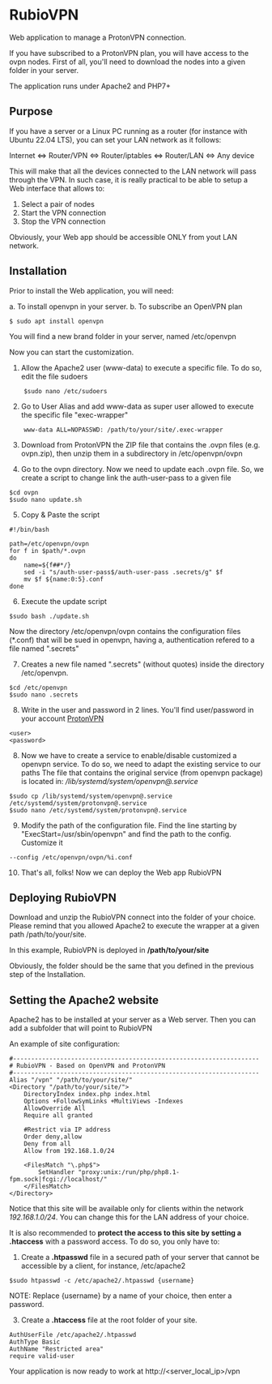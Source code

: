 # RubioVPN
Web application to manage a ProtonVPN connection.

If you have subscribed to a ProtonVPN plan, you will have access to the ovpn nodes.
First of all, you'll need to download the nodes into a given folder in your server.

The application runs under Apache2 and PHP7+

## Purpose
If you have a server or a Linux PC running as a router (for instance with Ubuntu 22.04 LTS), you can set your LAN network as it follows:

Internet <=> Router/VPN <=> Router/iptables <=> Router/LAN <=> Any device

This will make that all the devices connected to the LAN network will pass through the VPN.
In such case, it is really practical to be able to setup a Web interface that allows to:

1. Select a pair of nodes
2. Start the VPN connection
3. Stop the VPN connection

Obviously, your Web app should be accessible ONLY from yout LAN network.

## Installation

Prior to install the Web application, you will need:

a. To install openvpn in your server.
b. To subscribe an OpenVPN plan

```
$ sudo apt install openvpn
```
You will find a new brand folder in your server, named /etc/openvpn

Now you can start the customization.
1. Allow the Apache2 user (www-data) to execute a specific file.
To do so, edit the file sudoers
```
	$sudo nano /etc/sudoers
```    
2. Go to User Alias and add www-data as super user allowed to execute the specific file "exec-wrapper"

```	
	www-data ALL=NOPASSWD: /path/to/your/site/.exec-wrapper
```
3. Download from ProtonVPN the ZIP file that contains the .ovpn files (e.g. ovpn.zip), then unzip them in a subdirectory in /etc/openvpn/ovpn

4. Go to the ovpn directory. Now we need to update each .ovpn file. So, we create a script to change link the auth-user-pass to a given file

```
$cd ovpn
$sudo nano update.sh
```    

5. Copy & Paste the script
```
#!/bin/bash

path=/etc/openvpn/ovpn
for f in $path/*.ovpn
do
	name=${f##*/}
	sed -i "s/auth-user-pass$/auth-user-pass .secrets/g" $f
	mv $f ${name:0:5}.conf
done
```
6. Execute the update script
   
```
$sudo bash ./update.sh
```   
Now the directory /etc/openvpn/ovpn contains the configuration files (*.conf) that will be sued in openvpn, having a, authentication refered to a file named ".secrets"

7. Creates a new file named ".secrets" (without quotes) inside the directory /etc/openvpn.

```
$cd /etc/openvpn
$sudo nano .secrets
``` 

8. Write in the user and password in 2 lines. You'll find user/password in your account [ProtonVPN](https://account.protonvpn.com/account)

``` 
<user>
<password>
```   

8. Now we have to create a service to enable/disable customized a openvpn service. To do so, we need to adapt the existing service to our paths
The file that contains the original service (from openvpn package) is located in: */lib/systemd/system/openvpn@.service*

```     
$sudo cp /lib/systemd/system/openvpn@.service /etc/systemd/system/protonvpn@.service
$sudo nano /etc/systemd/system/protonvpn@.service
```

9. Modify the path of the configuration file. Find the line starting by "ExecStart=/usr/sbin/openvpn" and find the path to the config. Customize it

``` 
--config /etc/openvpn/ovpn/%i.conf
``` 

10. That's all, folks! Now we can deploy the Web app RubioVPN

## Deploying RubioVPN

Download and unzip the RubioVPN connect into the folder of your choice.
Please remind that you allowed Apache2 to execute the wrapper at a given path /path/to/your/site.

In this example, RubioVPN is deployed in **/path/to/your/site**

Obviously, the folder should be the same that you defined in the previous step of the Installation.

## Setting the Apache2 website

Apache2 has to be installed at your server as a Web server. Then you can add a subfolder that will point to RubioVPN

An example of site configuration:

```
#--------------------------------------------------------------------
# RubioVPN - Based on OpenVPN and ProtonVPN
#--------------------------------------------------------------------
Alias "/vpn" "/path/to/your/site/"
<Directory "/path/to/your/site/">    
    DirectoryIndex index.php index.html
    Options +FollowSymLinks +MultiViews -Indexes
    AllowOverride All
    Require all granted

    #Restrict via IP address    
    Order deny,allow
    Deny from all
    Allow from 192.168.1.0/24
            
    <FilesMatch "\.php$">
        SetHandler "proxy:unix:/run/php/php8.1-fpm.sock|fcgi://localhost/"
    </FilesMatch>
</Directory>
```

Notice that this site will be available only for clients within the network *192.168.1.0/24*.
You can change this for the LAN address of your choice.

It is also recommended to **protect the access to this site by setting a .htaccess** with a password access. To do so, you only have to:

1. Create a **.htpasswd** file in a secured path of your server that cannot be accessible by a client, for instance, /etc/apache2

```
$sudo htpasswd -c /etc/apache2/.htpasswd {username}
```
NOTE: Replace {username} by a name of your choice, then enter a password.
   
3. Create a **.htaccess** file at the root folder of your site.
```
AuthUserFile /etc/apache2/.htpasswd
AuthType Basic
AuthName "Restricted area"
require valid-user
```
Your application is now ready to work at http://<server_local_ip>/vpn
